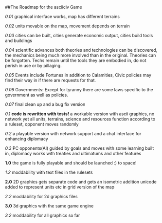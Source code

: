 ##The Roadmap for the asciiciv Game

*0.01* graphical interface works, map has different terrains

*0.02* units movable on the map, movement depends on terrain

*0.03* cities can be built, cities generate economic output, cities build 
tools and buildings

*0.04* scientific advances both theories and technologies can 
be discovered, the mechanics being much more involved than
in the original. Theories can be forgotten. Techs remain 
until the tools they are embodied in, do not perish in use or 
by pillaging.

*0.05* Events include Fortunes in addition to Calamities, 
Civic policies may find their way in if there are requests for that.

*0.06* Governments:
Except for tyranny there are some laws specific to the government as well
as policies.

*0.07* final clean up and a bug fix version 



*0.1* **code is rewritten with tests!** a workable version with ascii graphics, no network yet
all units, terrains, science and resources function according to a 
ruleset, opponent moves randomly 

*0.2* a playable version with network support and a chat 
interface for enhancing diplomacy


*0.3* PC opponents(AI) guided by goals and moves with some learning
built in, diplomacy works with treaties and ultimatums and other features



**1.0** the game is fully playable and should be launched :) to space!

*1.2* moddability with text files in the rulesets 

**2.0** 2D graphics gets separate code and gets an isometric addition
unicode added to represent units etc in grid version of the map

*2.2* moddability for 2d graphics files 

**3.0** 3d graphics with the same game engine

*3.2* moddability for all graphics so far